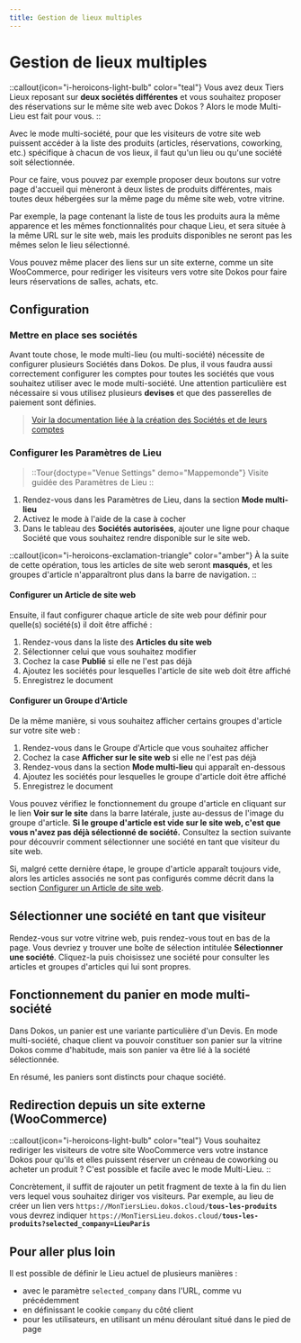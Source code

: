 ```yaml
---
title: Gestion de lieux multiples
---
```



# Gestion de lieux multiples

::callout{icon="i-heroicons-light-bulb" color="teal"}
Vous avez deux Tiers Lieux reposant sur **deux sociétés différentes** et vous
souhaitez proposer des réservations sur le même site web avec Dokos ? Alors le
mode Multi-Lieu est fait pour vous.
::

Avec le mode multi-société, pour que les visiteurs de votre site web puissent
accéder à la liste des produits (articles, réservations, coworking, etc.)
spécifique à chacun de vos lieux, il faut qu'un lieu ou qu'une société soit
sélectionnée.

Pour ce faire, vous pouvez par exemple proposer deux boutons sur votre page
d'accueil qui mèneront à deux listes de produits différentes, mais toutes deux
hébergées sur la même page du même site web, votre vitrine.

Par exemple, la page contenant la liste de tous les produits aura la même
apparence et les mêmes fonctionnalités pour chaque Lieu, et sera située à la
même URL sur le site web, mais les produits disponibles ne seront pas les mêmes
selon le lieu sélectionné.

Vous pouvez même placer des liens sur un site externe, comme un site
WooCommerce, pour rediriger les visiteurs vers votre site Dokos pour faire
leurs réservations de salles, achats, etc.


## Configuration

### Mettre en place ses sociétés

Avant toute chose, le mode multi-lieu (ou multi-société) nécessite de
configurer plusieurs Sociétés dans Dokos. De plus, il vous faudra aussi
correctement configurer les comptes pour toutes les sociétés que vous
souhaitez utiliser avec le mode multi-société.
Une attention particulière est nécessaire si vous utilisez plusieurs **devises**
et que des passerelles de paiement sont définies.

> [Voir la documentation liée à la création des Sociétés et de leurs comptes](/dokos/parametrage/societe)


### Configurer les Paramètres de Lieu

> ::Tour{doctype="Venue Settings" demo="Mappemonde"}
> Visite guidée des Paramètres de Lieu
> ::

1. Rendez-vous dans les Paramètres de Lieu, dans la section **Mode multi-lieu**
1. Activez le mode à l'aide de la case à cocher
1. Dans le tableau des **Sociétés autorisées**, ajouter une ligne pour chaque Société que vous souhaitez rendre disponible sur le site web.

::callout{icon="i-heroicons-exclamation-triangle" color="amber"}
À la suite de cette opération, tous les articles de site web seront **masqués**,
et les groupes d'article n'apparaîtront plus dans la barre de navigation.
::

#### Configurer un Article de site web
Ensuite, il faut configurer chaque article de site web pour définir pour quelle(s) société(s) il doit être affiché :
1. Rendez-vous dans la liste des **Articles du site web**
1. Sélectionner celui que vous souhaitez modifier
1. Cochez la case **Publié** si elle ne l'est pas déjà
1. Ajoutez les sociétés pour lesquelles l'article de site web doit être affiché
1. Enregistrez le document

#### Configurer un Groupe d'Article
De la même manière, si vous souhaitez afficher certains groupes d'article sur votre site web :
1. Rendez-vous dans le Groupe d'Article que vous souhaitez afficher
1. Cochez la case **Afficher sur le site web** si elle ne l'est pas déjà
1. Rendez-vous dans la section **Mode multi-lieu** qui apparaît en-dessous
1. Ajoutez les sociétés pour lesquelles le groupe d'article doit être affiché
1. Enregistrez le document

Vous pouvez vérifiez le fonctionnement du groupe d'article en cliquant sur le lien **Voir sur le site** dans la barre latérale, juste au-dessus de l'image du groupe d'article.
**Si le groupe d'article est vide sur le site web, c'est que vous n'avez pas déjà sélectionné de société.**
Consultez la section suivante pour découvrir comment sélectionner une société en tant que visiteur du site web.

Si, malgré cette dernière étape, le groupe d'article apparaît toujours vide,
alors les articles associés ne sont pas configurés comme décrit dans la section [Configurer un Article de site web](#configurer-un-article-de-site-web).

## Sélectionner une société en tant que visiteur

Rendez-vous sur votre vitrine web, puis rendez-vous tout en bas de la page. Vous devriez y trouver une boîte de sélection intitulée **Sélectionner une société**.
Cliquez-la puis choisissez une société pour consulter les articles et groupes d'articles qui lui sont propres.

## Fonctionnement du panier en mode multi-société

Dans Dokos, un panier est une variante particulière d'un Devis.
En mode multi-société, chaque client va pouvoir constituer son panier sur la vitrine Dokos comme d'habitude,
mais son panier va être lié à la société sélectionnée.

En résumé, les paniers sont distincts pour chaque société.

## Redirection depuis un site externe (WooCommerce)

::callout{icon="i-heroicons-light-bulb" color="teal"}
Vous souhaitez rediriger les visiteurs de votre site WooCommerce vers votre instance Dokos
pour qu'ils et elles puissent réserver un créneau de coworking ou acheter un produit ?
C'est possible et facile avec le mode Multi-Lieu.
::

Concrètement, il suffit de rajouter un petit fragment de texte à la fin du lien vers lequel
vous souhaitez diriger vos visiteurs. Par exemple, au lieu de créer un lien vers
<code><span>https://</span>MonTiersLieu.dokos.cloud/<b>tous-les-produits</b></code> <!-- Use <span> to prevent conversion to link -->
vous devrez indiquer
<code><span>https://</span>MonTiersLieu.dokos.cloud/<b>tous-les-produits?selected_company=LieuParis</b></code>


## Pour aller plus loin

Il est possible de définir le Lieu actuel de plusieurs manières :
- avec le paramètre `selected_company` dans l'URL, comme vu précédemment
- en définissant le cookie `company` du côté client
- pour les utilisateurs, en utilisant un ménu déroulant situé dans le pied de page
